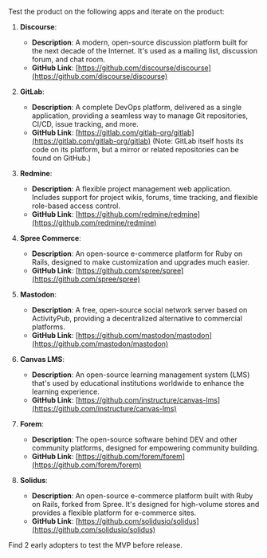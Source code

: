 Test the product on the following apps and iterate on the product:

1. **Discourse**:
   - **Description**: A modern, open-source discussion platform built for the next decade of the Internet. It's used as a mailing list, discussion forum, and chat room.
   - **GitHub Link**: [https://github.com/discourse/discourse](https://github.com/discourse/discourse)

2. **GitLab**:
   - **Description**: A complete DevOps platform, delivered as a single application, providing a seamless way to manage Git repositories, CI/CD, issue tracking, and more.
   - **GitHub Link**: [https://gitlab.com/gitlab-org/gitlab](https://gitlab.com/gitlab-org/gitlab) (Note: GitLab itself hosts its code on its platform, but a mirror or related repositories can be found on GitHub.)

3. **Redmine**:
   - **Description**: A flexible project management web application. Includes support for project wikis, forums, time tracking, and flexible role-based access control.
   - **GitHub Link**: [https://github.com/redmine/redmine](https://github.com/redmine/redmine)

4. **Spree Commerce**:
   - **Description**: An open-source e-commerce platform for Ruby on Rails, designed to make customization and upgrades much easier.
   - **GitHub Link**: [https://github.com/spree/spree](https://github.com/spree/spree)

5. **Mastodon**:
   - **Description**: A free, open-source social network server based on ActivityPub, providing a decentralized alternative to commercial platforms.
   - **GitHub Link**: [https://github.com/mastodon/mastodon](https://github.com/mastodon/mastodon)

6. **Canvas LMS**:
   - **Description**: An open-source learning management system (LMS) that's used by educational institutions worldwide to enhance the learning experience.
   - **GitHub Link**: [https://github.com/instructure/canvas-lms](https://github.com/instructure/canvas-lms)

7. **Forem**:
   - **Description**: The open-source software behind DEV and other community platforms, designed for empowering community building.
   - **GitHub Link**: [https://github.com/forem/forem](https://github.com/forem/forem)

8. **Solidus**:
   - **Description**: An open-source e-commerce platform built with Ruby on Rails, forked from Spree. It's designed for high-volume stores and provides a flexible platform for e-commerce sites.
   - **GitHub Link**: [https://github.com/solidusio/solidus](https://github.com/solidusio/solidus)

Find 2 early adopters to test the MVP before release.